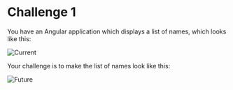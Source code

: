 # Challenge 1

You have an Angular application which displays a list of names, which looks like this:

![Current](https://dirk-apex.github.io/publish/images/before.png)

Your challenge is to make the list of names look like this:

![Future](https://dirk-apex.github.io/publish/images/after.png)
